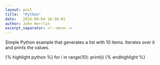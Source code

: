 ```yaml
---
layout: post
title:  "Python"
date:   2016-09-04 10:30:01
author: John Herrlin
excerpt_separator: <!--more-->
---
```


Simple Python example that generates a list with 10 items.
Iterates over it and prints the values.

{% highlight python %}
for i in range(10):
   print(i)
{% endhighlight %}

<!--more-->